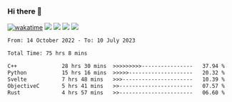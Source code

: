 ### Hi there 👋
[![wakatime](https://wakatime.com/badge/user/368879df-dc38-4b1a-86c4-8a2054a0e074.svg)](https://wakatime.com/@368879df-dc38-4b1a-86c4-8a2054a0e074)
<img src="https://img.shields.io/badge/Windows-0078D6?style=flat&logo=Windows&logoColor=white">
<img src="https://img.shields.io/badge/IntelliJ_IDEA-000000.svg?style=flat&logo=IntelliJ-IDEA&logoColor=white">
<img src="https://img.shields.io/badge/Visual_Studio_Code-007ACC?style=flat&logo=Visual-Studio-Code&logoColor=white">
<img src="https://img.shields.io/badge/Discord-5865F2?label=kano%233578&style=flat&logo=discord&logoColor=white">
<br>


<!--START_SECTION:waka-->

```txt
From: 14 October 2022 - To: 10 July 2023

Total Time: 75 hrs 8 mins

C++              28 hrs 30 mins  >>>>>>>>>----------------   37.94 %
Python           15 hrs 16 mins  >>>>>--------------------   20.32 %
Svelte           7 hrs 48 mins   >>>----------------------   10.39 %
ObjectiveC       5 hrs 41 mins   >>-----------------------   07.57 %
Rust             4 hrs 57 mins   >>-----------------------   06.60 %
```

<!--END_SECTION:waka-->
